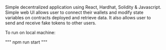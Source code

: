 Simple decentralized application using React, Hardhat, Solidity & Javascript. 
Simple web UI allows user to connect their wallets and modify state variables on contracts deployed and retrieve data.
It also allows user to send and receive fake tokens to other users.

To run on local machine: 

"""
npm run start
"""
